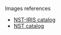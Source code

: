 Images references
* [NST-IRIS catalog](http://www.bbso.njit.edu/NST-IRIS_Catalog.html)
* [NST catalog](http://www.bbso.njit.edu/~vayur/NST_catalog/)
